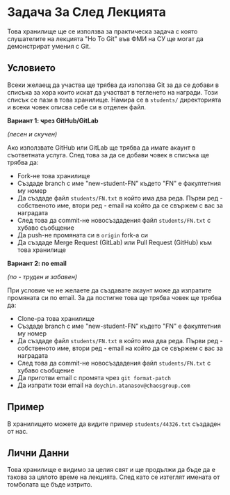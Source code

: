 # Задача За След Лекцията

Това хранилище ще се използва за практическа задача с която слушателите на лекцията
"Ho To Git" във ФМИ на СУ ще могат да демонстрират умения с Git.

## Условието

Всеки желаещ да участва ще трябва да използва Git за да се добави в списъка за хора които
искат да участват в тегленето на награди. Този списък се пази в това хранилище. Намира се
в `students/` директорията и всеки човек описва себе си в отделен файл.

**Вариант 1: чрез GitHub/GitLab**

_(лесен и скучен)_

Ако използвате GitHub или GitLab ще трябва да имате акаунт в съответната услуга. След това
за да се добави човек в списъка ще трябва да:

* Fork-не това хранилище
* Създаде branch с име "new-student-FN" където "FN" е факултетния му номер
* Да създаде файл `students/FN.txt` в който има два реда. Първи ред - собственото име,
втори ред - email на който да се свържем с вас за наградата
* След това да commit-не новосъздадения файл `students/FN.txt` с хубаво съобщение
* Да push-не промяната си в `origin` fork-a си
* Да създаде Merge Request (GitLab) или Pull Request (GitHub) към това хранилище

**Вариант 2: по email**

_(по - труден и забавен)_

При условие че не желаете да създавате акаунт може да изпратите промяната си по email.
За да постигне това ще трябва човек ще трябва да:

* Clone-ра това хранилище
* Създаде branch с име "new-student-FN" където "FN" е факултетния му номер
* Да създаде файл `students/FN.txt` в който има два реда. Първи ред - собственото име,
втори ред - email на който да се свържем с вас за наградата
* След това да commit-не новосъздадения файл `students/FN.txt` с хубаво съобщение
* Да приготви email с промята чрез `git format-patch`
* Да изпрати този email на `doychin.atanasov@chaosgroup.com`

## Пример

В хранилището можете да видите пример `students/44326.txt` създаден от нас.

## Лични Данни

Това хранилище е видимо за целия свят и ще продължи да бъде да е такова за цялото време
на лекцията. След като се изтеглят имената от томболата ще бъде изтрито.
